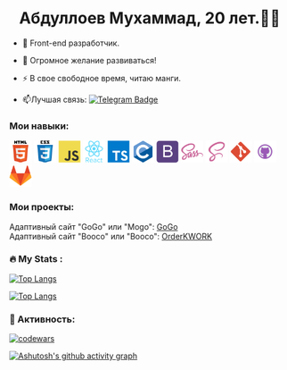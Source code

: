

## <h1 align="center">Абдуллоев Мухаммад, 20 лет.:man_technologist:</h1>

- :telescope: Front-end разработчик.

- :seedling: Огромное желание развиваться!

- :zap: В свое свободное время, читаю манги.

- :mailbox:Лучшая связь: [![Telegram Badge](https://img.shields.io/badge/-@abum20209-blue?style=flat&logo=telegram&logoColor=white)](https://tele.click/@abum20209)

<!-- 
## Языки мира:(Русский)(Английский)(Таджикский). -->

### Мои навыки:

<div>
    <img src="./images/new/html_original_wordmark_logo_icon_146478.svg" title="HTML5" alt="HTML5" width="40" height="40"/>
    <img src="./images/new/css_original_wordmark_logo_icon_146576.svg" title="CSS3" alt="CSS3" width="40" height="40"/>
    <img src="./images/new/javascript_original_logo_icon_146455.svg" title="Javascript" alt="Javascript" width="40" height="40"/>
    <img src="./images/new/react_original_wordmark_logo_icon_146375.svg" title="React" alt="React" width="40" height="40"/>
    <img src="./images/new/typescript_original_logo_icon_146317.svg" title="Typescript" alt="Typescript" width="40" height="40"/>
    <img src="./images/new/c_original_logo_icon_146611.svg" title="C" alt="C" width="40" height="40"/>
    <img src="./images/new/bootstrap_plain_logo_icon_146619.svg" title="Bootstrap" alt="Bootstrap" width="40" height="40"/>
    <img src="./images/new/sass_original_logo_icon_146350.svg" title="SASS" alt="SASS" width="40" height="40"/>
    <img src="./images/new/file_type_scss_icon_130177.svg" title="SCSS" alt="SCSS" width="40" height="40"/>
    <img src="./images/new/file_type_git_icon_130581.svg" title="Git" alt="Git" width="40" height="40"/>
    <img src="./images/new/github_git_hub_logo_icon_132878.svg" title="GitHub" alt="GitHub" width="40" height="40"/>
    <img src="./images/new/gitlab_original_logo_icon_146503.svg" title="GitLab" alt="GitLab" width="40" height="40"/>
</div>


<!-- 
![Html5](https://img.shields.io/badge/-Html5-df6e08?style=for-the-badge&logo=Html5&logoColor=efecec)
![CSS3](https://img.shields.io/badge/-CSS3-df6e08?style=for-the-badge&logo=CSS3&logoColor=606de0)
![Javascript](https://img.shields.io/badge/-Javascript-df6e08?style=for-the-badge&logo=Javascript&logoColor=f4e216)
![SASS](https://img.shields.io/badge/-SASS-df6e08?style=for-the-badge&logo=SASS&logoColor=f41d6f)
![SCSS](https://img.shields.io/badge/-SCSS-df6e08?style=for-the-badge&logo=SCSS&logoColor=ff0000)
![BEM](https://img.shields.io/badge/-BEM-df6e08?style=for-the-badge&logo=BEM&logoColor=1b1b1b)
![Git](https://img.shields.io/badge/-Git-df6e08?style=for-the-badge&logo=Git&logoColor=000000)
![GitHub](https://img.shields.io/badge/-GitHub-df6e08?style=for-the-badge&logo=GitHub&logoColor=000000)
![Blender](https://img.shields.io/badge/-Blender-df6e08?style=for-the-badge&logo=Blender&logoColor=fcbf28) -->

### Мои проекты:

Адаптивный сайт "GoGo" или "Mogo": <a href="https://mmii0220.github.io/GoGo/">GoGo</a><br/>
Адаптивный сайт "Booco" или "Booco": <a href="https://mmii0220.github.io/orderKWORK/">OrderKWORK</a>

### :fire: My Stats :

[![Top Langs](https://github-readme-stats.vercel.app/api/top-langs/?username=your-github-username&layout=compact&theme=vision-friendly-dark)](https://github.com/anuraghazra/github-readme-stats)

[![Top Langs](https://github-readme-stats.vercel.app/api/top-langs/?username=anuraghazra&layout=compact)](https://github.com/anuraghazra/github-readme-stats)




### :muscle: Активность:
[![codewars](https://www.codewars.com/users/Proovide/badges/large)](https://www.codewars.com/users/Proovide)

<!-- [![Ashutosh's github activity graph](https://activity-graph.herokuapp.com/graph?username=MMII0220)] -->
[![Ashutosh's github activity graph](https://activity-graph.herokuapp.com/graph?username=Ashutosh00710&theme=dracula)](https://github.com/ashutosh00710/github-readme-activity-graph)
